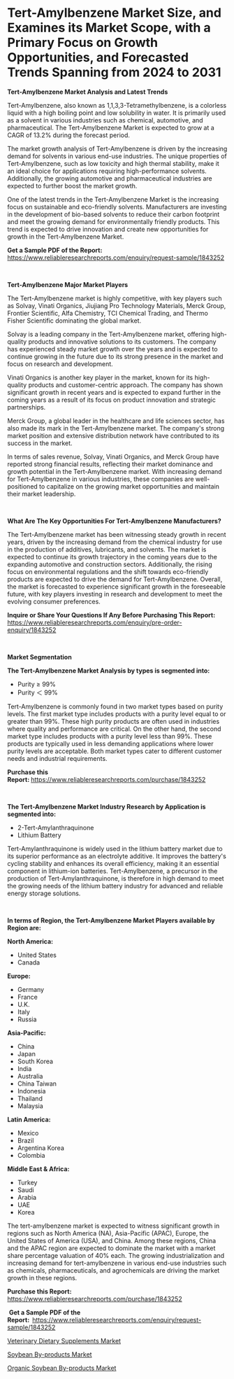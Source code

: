 <p><h1>Tert-Amylbenzene Market Size, and Examines its Market Scope, with a Primary Focus on Growth Opportunities, and Forecasted Trends Spanning from 2024 to 2031</h1></p><p><strong>Tert-Amylbenzene Market Analysis and Latest Trends</strong></p>
<p><p>Tert-Amylbenzene, also known as 1,1,3,3-Tetramethylbenzene, is a colorless liquid with a high boiling point and low solubility in water. It is primarily used as a solvent in various industries such as chemical, automotive, and pharmaceutical. The Tert-Amylbenzene Market is expected to grow at a CAGR of 13.2% during the forecast period.</p><p>The market growth analysis of Tert-Amylbenzene is driven by the increasing demand for solvents in various end-use industries. The unique properties of Tert-Amylbenzene, such as low toxicity and high thermal stability, make it an ideal choice for applications requiring high-performance solvents. Additionally, the growing automotive and pharmaceutical industries are expected to further boost the market growth.</p><p>One of the latest trends in the Tert-Amylbenzene Market is the increasing focus on sustainable and eco-friendly solvents. Manufacturers are investing in the development of bio-based solvents to reduce their carbon footprint and meet the growing demand for environmentally friendly products. This trend is expected to drive innovation and create new opportunities for growth in the Tert-Amylbenzene Market.</p></p>
<p><strong>Get a Sample PDF of the Report:&nbsp;</strong> <a href="https://www.reliableresearchreports.com/enquiry/request-sample/1843252">https://www.reliableresearchreports.com/enquiry/request-sample/1843252</a></p>
<p>&nbsp;</p>
<p><strong>Tert-Amylbenzene Major Market Players</strong></p>
<p><p>The Tert-Amylbenzene market is highly competitive, with key players such as Solvay, Vinati Organics, Jiujiang Pro Technology Materials, Merck Group, Frontier Scientific, Alfa Chemistry, TCI Chemical Trading, and Thermo Fisher Scientific dominating the global market.</p><p>Solvay is a leading company in the Tert-Amylbenzene market, offering high-quality products and innovative solutions to its customers. The company has experienced steady market growth over the years and is expected to continue growing in the future due to its strong presence in the market and focus on research and development.</p><p>Vinati Organics is another key player in the market, known for its high-quality products and customer-centric approach. The company has shown significant growth in recent years and is expected to expand further in the coming years as a result of its focus on product innovation and strategic partnerships.</p><p>Merck Group, a global leader in the healthcare and life sciences sector, has also made its mark in the Tert-Amylbenzene market. The company's strong market position and extensive distribution network have contributed to its success in the market.</p><p>In terms of sales revenue, Solvay, Vinati Organics, and Merck Group have reported strong financial results, reflecting their market dominance and growth potential in the Tert-Amylbenzene market. With increasing demand for Tert-Amylbenzene in various industries, these companies are well-positioned to capitalize on the growing market opportunities and maintain their market leadership.</p></p>
<p>&nbsp;</p>
<p><strong>What Are The Key Opportunities For Tert-Amylbenzene Manufacturers?</strong></p>
<p><p>The Tert-Amylbenzene market has been witnessing steady growth in recent years, driven by the increasing demand from the chemical industry for use in the production of additives, lubricants, and solvents. The market is expected to continue its growth trajectory in the coming years due to the expanding automotive and construction sectors. Additionally, the rising focus on environmental regulations and the shift towards eco-friendly products are expected to drive the demand for Tert-Amylbenzene. Overall, the market is forecasted to experience significant growth in the foreseeable future, with key players investing in research and development to meet the evolving consumer preferences.</p></p>
<p><strong>Inquire or Share Your Questions If Any Before Purchasing This Report:</strong> <a href="https://www.reliableresearchreports.com/enquiry/pre-order-enquiry/1843252">https://www.reliableresearchreports.com/enquiry/pre-order-enquiry/1843252</a></p>
<p>&nbsp;</p>
<p><strong>Market Segmentation</strong></p>
<p><strong>The Tert-Amylbenzene Market Analysis by types is segmented into:</strong></p>
<p><ul><li>Purity ≥ 99%</li><li>Purity ＜ 99%</li></ul></p>
<p><p>Tert-Amylbenzene is commonly found in two market types based on purity levels. The first market type includes products with a purity level equal to or greater than 99%. These high purity products are often used in industries where quality and performance are critical. On the other hand, the second market type includes products with a purity level less than 99%. These products are typically used in less demanding applications where lower purity levels are acceptable. Both market types cater to different customer needs and industrial requirements.</p></p>
<p><strong>Purchase this Report:&nbsp;</strong><a href="https://www.reliableresearchreports.com/purchase/1843252">https://www.reliableresearchreports.com/purchase/1843252</a></p>
<p>&nbsp;</p>
<p><strong>The Tert-Amylbenzene Market Industry Research by Application is segmented into:</strong></p>
<p><ul><li>2-Tert-Amylanthraquinone</li><li>Lithium Battery</li></ul></p>
<p><p>Tert-Amylanthraquinone is widely used in the lithium battery market due to its superior performance as an electrolyte additive. It improves the battery's cycling stability and enhances its overall efficiency, making it an essential component in lithium-ion batteries. Tert-Amylbenzene, a precursor in the production of Tert-Amylanthraquinone, is therefore in high demand to meet the growing needs of the lithium battery industry for advanced and reliable energy storage solutions.</p></p>
<p>&nbsp;</p>
<p><strong>In terms of Region, the Tert-Amylbenzene Market Players available by Region are:</strong></p>
<p>
    <p> <strong> North America: </strong>
        <ul>
            <li>United States</li>
            <li>Canada</li>
        </ul>
        </p> 
    <p> <strong> Europe: </strong>
        <ul>
            <li>Germany</li>
            <li>France</li>
            <li>U.K.</li>
            <li>Italy</li>
            <li>Russia</li>
        </ul>
        </p> 
    <p> <strong> Asia-Pacific: </strong>
        <ul>
            <li>China</li>
            <li>Japan</li>
            <li>South Korea</li>
            <li>India</li>
            <li>Australia</li>
            <li>China Taiwan</li>
            <li>Indonesia</li>
            <li>Thailand</li>
            <li>Malaysia</li>
        </ul>
        </p> 
    <p> <strong> Latin America: </strong>
        <ul>
            <li>Mexico</li>
            <li>Brazil</li>
            <li>Argentina Korea</li>
            <li>Colombia</li>
        </ul>
        </p> 
    <p> <strong> Middle East & Africa: </strong>
        <ul>
            <li>Turkey</li>
            <li>Saudi</li>
            <li>Arabia</li>
            <li>UAE</li>
            <li>Korea</li>
        </ul>
    </p>
    </p>
<p><p>The tert-amylbenzene market is expected to witness significant growth in regions such as North America (NA), Asia-Pacific (APAC), Europe, the United States of America (USA), and China. Among these regions, China and the APAC region are expected to dominate the market with a market share percentage valuation of 40% each. The growing industrialization and increasing demand for tert-amylbenzene in various end-use industries such as chemicals, pharmaceuticals, and agrochemicals are driving the market growth in these regions.</p></p>
<p><strong>Purchase this Report: </strong><a href="https://www.reliableresearchreports.com/purchase/1843252">https://www.reliableresearchreports.com/purchase/1843252</a></p>
<p>&nbsp;<strong>Get a Sample PDF of the Report:&nbsp;&nbsp;</strong><a href="https://www.reliableresearchreports.com/enquiry/request-sample/1843252">https://www.reliableresearchreports.com/enquiry/request-sample/1843252</a></p>
<p><strong></strong></p>
<p><p><a href="https://view.publitas.com/reportprime-1/veterinary-dietary-supplements-market-size-market-share-and-global-market-analysis-report-2024-2031/">Veterinary Dietary Supplements Market</a></p><p><a href="https://view.publitas.com/reportprime-1/soybean-by-products-market-provides-a-comprehensive-analysis-including-a-macro-overview-of-the-market-as-well-as-micro-details-such-as-market-size-and-competitive-landscape/">Soybean By-products Market</a></p><p><a href="https://view.publitas.com/reportprime-1/decoding-the-organic-soybean-by-products-market-a-deep-dive-into-the-latest-market-trends-market-segmentation-and-competitive-analysis/">Organic Soybean By-products Market</a></p></p>